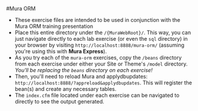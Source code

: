 #Mura ORM

* These exercise files are intended to be used in conjunction with the Mura ORM training presentation
* Place this entire directory under the `/{MuraWebRoot}/`. This way, you can just navigate directly to each lab exercise (or even the `sql` directory) in your browser by visiting `http://localhost:8888/mura-orm/` (assuming you're using this with **Mura Express**).
* As you try each of the `mura-orm` exercises, copy the `/beans` directory from each exercise under either your Site or Theme's `/model` directory. *You'll be replacing the `beans` directory on each exercise!* 
* Then, you'll need to reload Mura and applydbupdates: `http://localhost:8888/?appreload&applydbupdates`. This will register the bean(s) and create any necessary tables.
* The `index.cfm` file located under each exercise can be navigated to directly to see the output generated.